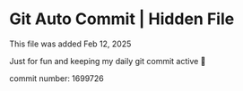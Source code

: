 # Git Auto Commit | Hidden File

This file was added Feb 12, 2025

Just for fun and keeping my daily git commit active 🤪

commit number: 1699726

